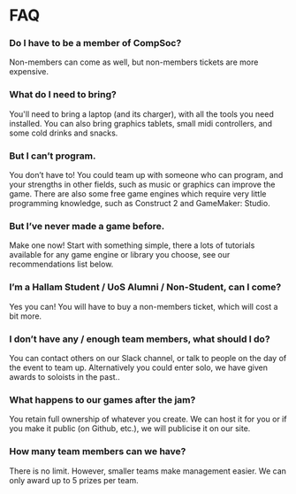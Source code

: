 # FAQ

### Do I have to be a member of CompSoc?
Non-members can come as well, but non-members tickets are more expensive.

### What do I need to bring?
You'll need to bring a laptop (and its charger), with all the tools you need installed. You can also bring graphics tablets, small midi controllers, and some cold drinks and snacks.

### But I can’t program.
You don’t have to! You could team up with someone who can program, and your strengths in other fields, such as music or graphics can improve the game. There are also some free game engines which require very little programming knowledge, such as Construct 2 and GameMaker: Studio.

### But I’ve never made a game before.
Make one now! Start with something simple, there a lots of tutorials available for any game engine or library you choose, see our recommendations list below.

### I’m a Hallam Student / UoS Alumni / Non-Student, can I come?
Yes you can! You will have to buy a non-members ticket, which will cost a bit more.

### I don’t have any / enough team members, what should I do?
You can contact others on our Slack channel, or talk to people on the day of the event to team up. Alternatively you could enter solo, we have given awards to soloists in the past..

### What happens to our games after the jam?
You retain full ownership of whatever you create. We can host it for you or if you make it public (on Github, etc.), we will publicise it on our site.

### How many team members can we have?
There is no limit. However, smaller teams make management easier. We can only award up to 5 prizes per team.
